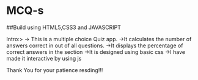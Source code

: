 # MCQ-s
##Build using HTML5,CSS3 and JAVASCRIPT


Intro:>
-> This is a multiple choice Quiz app. 
->It calculates the number of answers correct in out of all questions.
->It displays the percentage of correct answers in the section 
->It is designed using basic css
->I have made it interactive by using js



Thank You for your patience resding!!!
